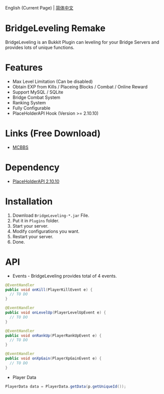 English (Current Page)  |  [简体中文](https://github.com/China-Han-1209/BridgeLeveling/blob/main/README-zh_CN.md)

# BridgeLeveling Remake
BridgeLeveling is an Bukkit Plugin can leveling for your Bridge Servers and provides lots of unique functions.

# Features
- Max Level Limitation (Can be disabled)
- Obtain EXP from Kills / Placeing Blocks / Combat / Online Reward
- Support MySQL / SQLite
- Bridge Combat System
- Ranking System
- Fully Configurable
- PlaceHolderAPI Hook (Version >= 2.10.10)

# Links (Free Download)
- [MCBBS](https://www.mcbbs.net/thread-965207-1-1.html)

# Dependency
- [PlaceHolderAPI 2.10.10](https://github.com/PlaceholderAPI/PlaceholderAPI/releases/tag/2.10.10)

# Installation
1. Download `BridgeLeveling-*.jar` File.
2. Put it in `Plugins` folder.
3. Start your server.
4. Modify configurations you want.
5. Restart your server.
6. Done.

# API
- Events - BridgeLeveling provides total of 4 events.
```java
@EventHandler
public void onKill(PlayerKillEvent e) {
  // TO DO
}

@EventHandler
public void onLevelUp(PlayerLevelUpEvent e) {
  // TO DO
}

@EventHandler
public void onRankUp(PlayerRankUpEvent e) {
  // TO DO
}

@EventHandler
public void onXpGain(PlayerXpGainEvent e) {
  // TO DO
}

```
- Player Data
```java
PlayerData data = PlayerData.getData(p.getUniqueId());
```
